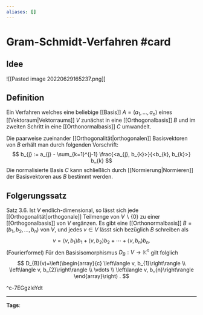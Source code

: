 ```yaml
---
aliases: []
---
```


# Gram-Schmidt-Verfahren #card
## Idee
![[Pasted image 20220629165237.png]]
## Definition
Ein Verfahren welches eine beliebige [[Basis]] $A = (a_{1}, \dots, a_{n})$ eines [[Vektoraum|Vektorraums]] $V$ zunächst in eine [[Orthogonalbasis]] $B$ und im zweiten Schritt in eine [[Orthonormalbasis]] $C$ umwandelt.

Die paarweise zueinander [[Orthogonalität|orthogonalen]] Basisvektoren von $B$ erhält man durch folgenden Vorschrift:
$$
b_{j} := a_{j} - \sum_{k=1}^{j-1} \frac{<a_{j}, b_{k}>}{<b_{k}, b_{k}>} b_{k}
$$
Die normalisierte Basis $C$ kann schließlich durch [[Normierung|Normieren]] der Basisvektoren aus $B$ bestimmt werden.

## Folgerungssatz
Satz 3.6. Ist $V$ endlich-dimensional, so lässt sich jede [[Orthogonalität|orthogonale]] Teilmenge von $V \backslash\{0\}$ zu einer [[Orthogonalbasis]] von $V$ ergänzen. Es gibt eine [[Orthonormalbasis]] $B=\left(b_{1}, b_{2}, \ldots, b_{n}\right)$ von $V$, und jedes $v \in V$ lässt sich bezüglich $B$ schreiben als
$$
v=\left\langle v, b_{1}\right\rangle b_{1}+\left\langle v, b_{2}\right\rangle b_{2}+\cdots+\left\langle v, b_{n}\right\rangle b_{n} .
$$
(Fourierformel)
Für den Basisisomorphismus $D_{B}: V \rightarrow \mathbb{K}^{n}$ gilt folglich
$$
D_{B}(v)=\left(\begin{array}{c}
\left\langle v, b_{1}\right\rangle \\
\left\langle v, b_{2}\right\rangle \\
\vdots \\
\left\langle v, b_{n}\right\rangle
\end{array}\right) .
$$

^c-7EGgzIeYdt

---
**Tags**: 
